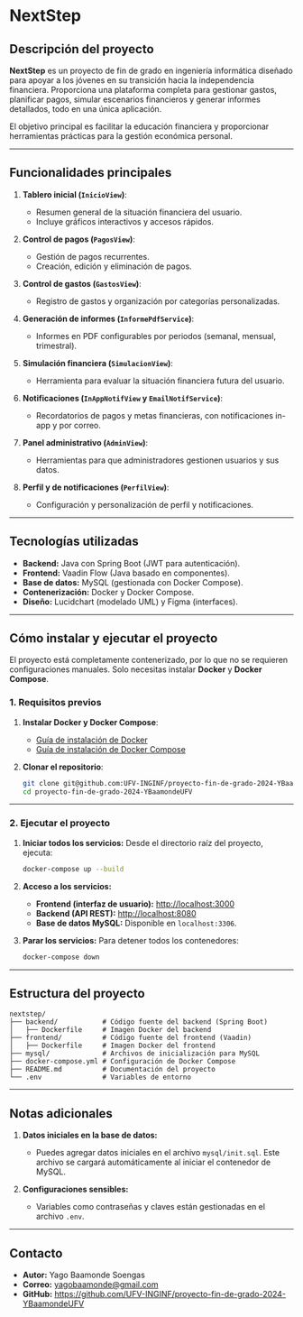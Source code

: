 # NextStep

## Descripción del proyecto

**NextStep** es un proyecto de fin de grado en ingeniería informática diseñado para apoyar a los jóvenes en su transición hacia la independencia financiera. Proporciona una plataforma completa para gestionar gastos, planificar pagos, simular escenarios financieros y generar informes detallados, todo en una única aplicación.

El objetivo principal es facilitar la educación financiera y proporcionar herramientas prácticas para la gestión económica personal.

---

## Funcionalidades principales

1. **Tablero inicial (`InicioView`)**:
   - Resumen general de la situación financiera del usuario.
   - Incluye gráficos interactivos y accesos rápidos.

2. **Control de pagos (`PagosView`)**:
   - Gestión de pagos recurrentes.
   - Creación, edición y eliminación de pagos.

3. **Control de gastos (`GastosView`)**:
   - Registro de gastos y organización por categorías personalizadas.

4. **Generación de informes (`InformePdfService`)**:
   - Informes en PDF configurables por periodos (semanal, mensual, trimestral).

5. **Simulación financiera (`SimulacionView`)**:
   - Herramienta para evaluar la situación financiera futura del usuario.

6. **Notificaciones (`InAppNotifView` y `EmailNotifService`)**:
   - Recordatorios de pagos y metas financieras, con notificaciones in-app y por correo.

7. **Panel administrativo (`AdminView`)**:
   - Herramientas para que administradores gestionen usuarios y sus datos.

8. **Perfil y de notificaciones (`PerfilView`)**:
   - Configuración y personalización de perfil y notificaciones.

---

## Tecnologías utilizadas

- **Backend:** Java con Spring Boot (JWT para autenticación).
- **Frontend:** Vaadin Flow (Java basado en componentes).
- **Base de datos:** MySQL (gestionada con Docker Compose).
- **Contenerización:** Docker y Docker Compose.
- **Diseño:** Lucidchart (modelado UML) y Figma (interfaces).

---

## Cómo instalar y ejecutar el proyecto

El proyecto está completamente contenerizado, por lo que no se requieren configuraciones manuales. Solo necesitas instalar **Docker** y **Docker Compose**.

### **1. Requisitos previos**
1. **Instalar Docker y Docker Compose**:
   - [Guía de instalación de Docker](https://docs.docker.com/get-docker/)
   - [Guía de instalación de Docker Compose](https://docs.docker.com/compose/install/)

2. **Clonar el repositorio**:
   ```bash
   git clone git@github.com:UFV-INGINF/proyecto-fin-de-grado-2024-YBaamondeUFV.git
   cd proyecto-fin-de-grado-2024-YBaamondeUFV
   ```

---

### **2. Ejecutar el proyecto**

1. **Iniciar todos los servicios:**
   Desde el directorio raíz del proyecto, ejecuta:
   ```bash
   docker-compose up --build
   ```

2. **Acceso a los servicios:**
   - **Frontend (interfaz de usuario):** [http://localhost:3000](http://localhost:3000)
   - **Backend (API REST):** [http://localhost:8080](http://localhost:8080)
   - **Base de datos MySQL:** Disponible en `localhost:3306`.

3. **Parar los servicios:**
   Para detener todos los contenedores:
   ```bash
   docker-compose down
   ```

---

## Estructura del proyecto

```
nextstep/
├── backend/           # Código fuente del backend (Spring Boot)
│   ├── Dockerfile     # Imagen Docker del backend
├── frontend/          # Código fuente del frontend (Vaadin)
│   ├── Dockerfile     # Imagen Docker del frontend
├── mysql/             # Archivos de inicialización para MySQL
├── docker-compose.yml # Configuración de Docker Compose
├── README.md          # Documentación del proyecto
└── .env               # Variables de entorno
```

---

## Notas adicionales

1. **Datos iniciales en la base de datos:**
   - Puedes agregar datos iniciales en el archivo `mysql/init.sql`. Este archivo se cargará automáticamente al iniciar el contenedor de MySQL.

2. **Configuraciones sensibles:**
   - Variables como contraseñas y claves están gestionadas en el archivo `.env`.

---

## Contacto

- **Autor:** Yago Baamonde Soengas
- **Correo:** yagobaamonde@gmail.com
- **GitHub:** https://github.com/UFV-INGINF/proyecto-fin-de-grado-2024-YBaamondeUFV
